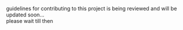 guidelines for contributing to this project is being reviewed and will be updated soon...
<br>
please wait till then